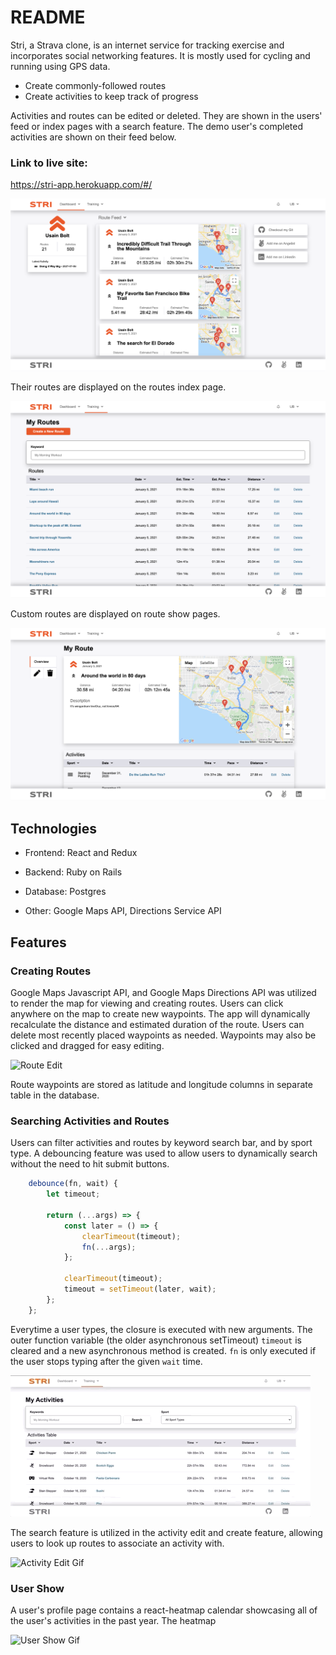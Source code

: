 # README 

Stri, a Strava clone, is an internet service for tracking exercise and incorporates social networking features. It is mostly used for cycling and running using GPS data.

* Create commonly-followed routes
* Create activities to keep track of progress

Activities and routes can be edited or deleted. They are shown in the users' feed or index pages with a search feature. The demo user's completed activities are shown on their feed below.

### Link to live site: 
https://stri-app.herokuapp.com/#/

![Feed Image](./app/assets/images/Feed.png)

Their routes are displayed on the routes index page.

![Route Show Image](./app/assets/images/route_index.png)

Custom routes are displayed on route show pages.

![Route Show Image](./app/assets/images/Route_Show.png)

## Technologies

* Frontend: React and Redux
* Backend: Ruby on Rails
* Database: Postgres

* Other: Google Maps API, Directions Service API

## Features

### Creating Routes
Google Maps Javascript API, and Google Maps Directions API was utilized to render the map for viewing and creating routes. Users can click anywhere on the map to create new waypoints. The app will dynamically recalculate the distance and estimated duration of the route. Users can delete most recently placed waypoints as needed. Waypoints may also be clicked and dragged for easy editing.

![Route Edit](./app/assets/images/Route_Edit.gif)

Route waypoints are stored as latitude and longitude columns in separate table in the database.

### Searching Activities and Routes
Users can filter activities and routes by keyword search bar, and by sport type. A debouncing feature was used to allow users to dynamically search without the need to hit submit buttons.

```javascript
    debounce(fn, wait) {
        let timeout;

        return (...args) => {
            const later = () => {
                clearTimeout(timeout);
                fn(...args);
            };

            clearTimeout(timeout);
            timeout = setTimeout(later, wait);
        };
    };
```

Everytime a user types, the closure is executed with new arguments. The outer function variable (the older asynchronous setTimeout) ```timeout``` is cleared and a new asynchronous method is created. ```fn``` is only executed if the user stops typing after the given ```wait``` time.

![Search Gif](./app/assets/images/Search.gif)

The search feature is utilized in the activity edit and create feature, allowing users to look up routes to associate an activity with.

![Activity Edit Gif](./app/assets/images/Activity_Edit.gif)


### User Show
A user's profile page contains a react-heatmap calendar showcasing all of the user's activities in the past year. The heatmap 

![User Show Gif](./app/assets/images/User_Show.gif)